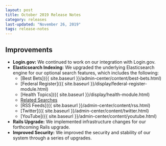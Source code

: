 ```yaml
---
layout: post
title: October 2019 Release Notes
category: releases
last-updated: "November 26, 2019"
tags: release-notes
---
```


## Improvements

* **Login.gov:** We continued to work on our integration with Login.gov.
* **Elasticsearch Indexing:** We upgraded the underlying Elasticsearch engine for our optional search features, which includes the following:
  * [Best Bets]({{ site.baseurl }}/admin-center/content/best-bets.html)
  * [Federal Register]({{ site.baseurl }}/display/federal-register-module.html)
  * [Health Topics]({{ site.baseurl }}/display/health-module.html)
  * [Related Searches]()
  * [RSS Feeds]({{ site.baseurl }}/admin-center/content/rss.html)
  * [Twitter]({{ site.baseurl }}/admin-center/content/twitter.html)
  * [YouTube]({{ site.baseurl }}/admin-center/content/youtube.html)
* **Rails Upgrade:** We implemented infrastructure changes for our forthcoming Rails upgrade.
* **Improved Security:** We improved the security and stability of our system through a series of upgrades.
